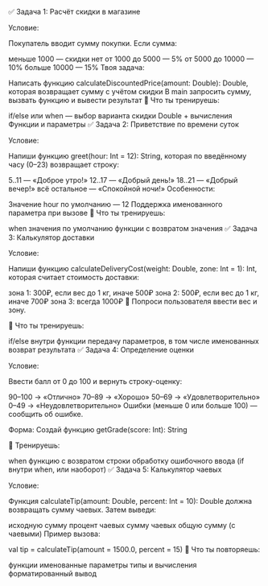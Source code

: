 ✅ Задача 1: Расчёт скидки в магазине

Условие:

Покупатель вводит сумму покупки. Если сумма:

меньше 1000 — скидки нет
от 1000 до 5000 — 5%
от 5000 до 10000 — 10%
больше 10000 — 15%
Твоя задача:

Написать функцию calculateDiscountedPrice(amount: Double): Double, 
которая возвращает сумму с учётом скидки
В main запросить сумму, вызвать функцию и вывести результат
🧩 Что ты тренируешь:

if/else или when — выбор варианта скидки
Double + вычисления
Функции и параметры
✅ Задача 2: Приветствие по времени суток

Условие:

Напиши функцию greet(hour: Int = 12): String, которая по введённому часу 
(0–23) возвращает строку:

5..11 — «Доброе утро!»
12..17 — «Добрый день!»
18..21 — «Добрый вечер!»
всё остальное — «Спокойной ночи!»
Особенности:

Значение hour по умолчанию — 12
Поддержка именованного параметра при вызове
🧩 Что ты тренируешь:

when
значения по умолчанию
функции с возвратом значения
✅ Задача 3: Калькулятор доставки

Условие:

Напиши функцию calculateDeliveryCost(weight: Double, zone: Int = 1): Int, 
которая считает стоимость доставки:

зона 1: 300₽, если вес до 1 кг, иначе 500₽
зона 2: 500₽, если вес до 1 кг, иначе 700₽
зона 3: всегда 1000₽
📝 Попроси пользователя ввести вес и зону.

🧩 Что ты тренируешь:

if/else внутри функции
передачу параметров, в том числе именованных
возврат результата
✅ Задача 4: Определение оценки

Условие:

Ввести балл от 0 до 100 и вернуть строку-оценку:

90–100 → «Отлично»
70–89 → «Хорошо»
50–69 → «Удовлетворительно»
0–49 → «Неудовлетворительно»
Ошибки (меньше 0 или больше 100) — сообщить об ошибке.

Форма:
Создай функцию getGrade(score: Int): String

🧩 Тренируешь:

when
функцию с возвратом строки
обработку ошибочного ввода (if внутри when, или наоборот)
✅ Задача 5: Калькулятор чаевых

Условие:

Функция calculateTip(amount: Double, percent: Int = 10): Double 
должна возвращать сумму чаевых.
Затем выведи:

исходную сумму
процент чаевых
сумму чаевых
общую сумму (с чаевыми)
Пример вызова:

val tip = calculateTip(amount = 1500.0, percent = 15)
🧩 Что ты повторяешь:

функции
именованные параметры
типы и вычисления
форматированный вывод
